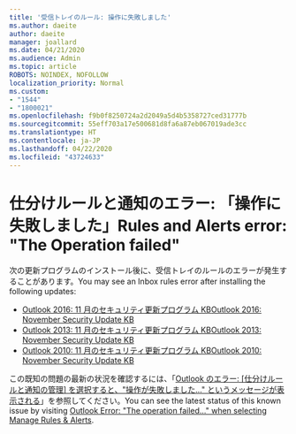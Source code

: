```yaml
---
title: '受信トレイのルール: 操作に失敗しました'
ms.author: daeite
author: daeite
manager: joallard
ms.date: 04/21/2020
ms.audience: Admin
ms.topic: article
ROBOTS: NOINDEX, NOFOLLOW
localization_priority: Normal
ms.custom:
- "1544"
- "1800021"
ms.openlocfilehash: f9b0f8250724a2d2049a5d4b5358727ced31777b
ms.sourcegitcommit: 55eff703a17e500681d8fa6a87eb067019ade3cc
ms.translationtype: HT
ms.contentlocale: ja-JP
ms.lasthandoff: 04/22/2020
ms.locfileid: "43724633"
---
```

# <a name="rules-and-alerts-error-the-operation-failed"></a><span data-ttu-id="55693-102">仕分けルールと通知のエラー: 「操作に失敗しました」</span><span class="sxs-lookup"><span data-stu-id="55693-102">Rules and Alerts error: "The Operation failed"</span></span>

<span data-ttu-id="55693-103">次の更新プログラムのインストール後に、受信トレイのルールのエラーが発生することがあります。</span><span class="sxs-lookup"><span data-stu-id="55693-103">You may see an Inbox rules error after installing the following updates:</span></span>

- [<span data-ttu-id="55693-104">Outlook 2016: 11 月のセキュリティ更新プログラム KB</span><span class="sxs-lookup"><span data-stu-id="55693-104">Outlook 2016: November Security Update KB</span></span>](https://support.microsoft.com/help/4461506)
- [<span data-ttu-id="55693-105">Outlook 2013: 11 月のセキュリティ更新プログラム KB</span><span class="sxs-lookup"><span data-stu-id="55693-105">Outlook 2013: November Security Update KB</span></span>](https://support.microsoft.com/help/4461486)
- [<span data-ttu-id="55693-106">Outlook 2010: 11 月のセキュリティ更新プログラム KB</span><span class="sxs-lookup"><span data-stu-id="55693-106">Outlook 2010: November Security Update KB</span></span>](https://support.microsoft.com/help/4461585)

<span data-ttu-id="55693-107">この既知の問題の最新の状況を確認するには、「[Outlook のエラー: [仕分けルールと通知の管理] を選択すると、"操作が失敗しました..." というメッセージが表示される](https://support.office.com/article/Outlook-Error-The-operation-failed-when-selecting-Manage-Rules-Alerts-64b6ff77-98c2-4564-9cbf-25bd8e17fb8b%20)」を参照してください。</span><span class="sxs-lookup"><span data-stu-id="55693-107">You can see the latest status of this known issue by visiting [Outlook Error: "The operation failed..." when selecting Manage Rules & Alerts](https://support.office.com/article/Outlook-Error-The-operation-failed-when-selecting-Manage-Rules-Alerts-64b6ff77-98c2-4564-9cbf-25bd8e17fb8b%20).</span></span>